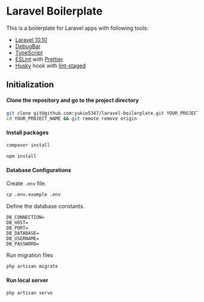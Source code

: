 # Laravel Boilerplate

This is a boilerplate for Laravel apps with following tools:
- [Laravel 10.10](https://laravel.com/docs/10.x/)
- [DebugBar](https://github.com/barryvdh/laravel-debugbar)
- [TypeScript](https://www.typescriptlang.org/)
- [ESLint](https://eslint.org/) with [Prettier](https://prettier.io/)
- [Husky](https://typicode.github.io/husky/#/) hook with [lint-staged](https://github.com/okonet/lint-staged)

## Initialization

#### Clone the repository and go to the project directory

```bash
git clone git@github.com:yukio5347/laravel-boilerplate.git YOUR_PROJECT_NAME
cd YOUR_PROJECT_NAME && git remote remove origin
```

#### Install packages

```bash
composer install
```

```bash
npm install
```

#### Database Configurations

Create `.env` file.

```bash
cp .env.example .env
```

Define the database constants.

```.env
DB_CONNECTION=
DB_HOST=
DB_PORT=
DB_DATABASE=
DB_USERNAME=
DB_PASSWORD=
```

Run migration files

```bash
php artisan migrate
```

#### Run local server

```bash
php artisan serve
```
